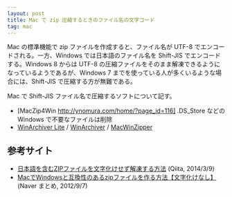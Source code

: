 ```yaml
---
layout: post
title: Mac で zip 圧縮するときのファイル名の文字コード
tag: mac
---
```

Mac の標準機能で zip ファイルを作成すると、ファイル名が UTF-8 でエンコードされる。一方、Windows では日本語のファイル名を Shift-JIS でエンコードする。Windows 8 からは UTF-8 の圧縮ファイルをそのまま解凍できるようになっているようであるが、Windows 7 までを使っている人が多くいるような場合には、Shift-JIS で圧縮する方が無難である。

Mac で Shift-JIS ファイル名で圧縮するソフトについて記す。

- [MacZip4Win http://ynomura.com/home/?page_id=116] .DS_Store などの Windows で不要なファイルは削除
- [WinArchiver Lite](https://itunes.apple.com/jp/app/winarchiver-lite/id414855915?l=en&mt=12) / [WinArchiver](https://itunes.apple.com/jp/app/winarchiver/id413215883?l=ja&mt=12) / [MacWinZipper](http://tidajapan.com/macwinzipper)

## 参考サイト
- [日本語を含むZIPファイルを文字化けせず解凍する方法](http://qiita.com/hoo89@github/items/46dcd8134061c392772f) (Qiita, 2014/3/9)
- [MacでWindowsと互換性のあるzipファイルを作る方法【文字化けなし】](http://matome.naver.jp/odai/2134318298182284801) (Naver まとめ, 2012/9/7)
